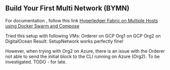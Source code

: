 ## Build Your First Multi Network (BYMN)

For documentation , follow this link [Hyperledger Fabric on Multiple Hosts using Docker Swarm and Compose](https://medium.com/@malliksarvepalli/hyperledger-fabric-on-multiple-hosts-using-docker-swarm-and-compose-f4b70c64fa7d)


Tried this setup with following VMs:
Orderer on GCP
Org1 on GCP
Org2 on DigitalOcean
Result: SetupNetwork works perfectly fine!

However, when trying with Org2 on Azure, there is an issue with the Orderer not able to send the initial block to the CLI running on Azure (Org2). To be investigated. TODO - for late.
